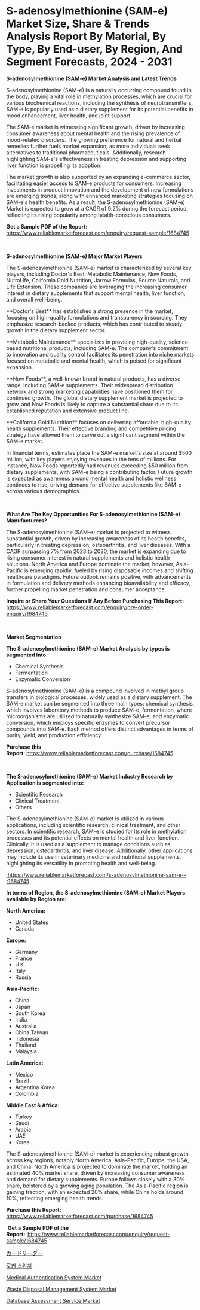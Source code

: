 <p><h1>S-adenosylmethionine (SAM-e) Market Size, Share & Trends Analysis Report By Material, By Type, By End-user, By Region, And Segment Forecasts, 2024 - 2031</h1></p><p><strong>S-adenosylmethionine (SAM-e) Market Analysis and Latest Trends</strong></p>
<p><p>S-adenosylmethionine (SAM-e) is a naturally occurring compound found in the body, playing a vital role in methylation processes, which are crucial for various biochemical reactions, including the synthesis of neurotransmitters. SAM-e is popularly used as a dietary supplement for its potential benefits in mood enhancement, liver health, and joint support.</p><p>The SAM-e market is witnessing significant growth, driven by increasing consumer awareness about mental health and the rising prevalence of mood-related disorders. The growing preference for natural and herbal remedies further fuels market expansion, as more individuals seek alternatives to traditional pharmaceuticals. Additionally, research highlighting SAM-e's effectiveness in treating depression and supporting liver function is propelling its adoption.</p><p>The market growth is also supported by an expanding e-commerce sector, facilitating easier access to SAM-e products for consumers. Increasing investments in product innovation and the development of new formulations are emerging trends, along with enhanced marketing strategies focusing on SAM-e's health benefits. As a result, the S-adenosylmethionine (SAM-e) Market is expected to grow at a CAGR of 9.2% during the forecast period, reflecting its rising popularity among health-conscious consumers.</p></p>
<p><strong>Get a Sample PDF of the Report:&nbsp;</strong> <a href="https://www.reliablemarketforecast.com/enquiry/request-sample/1684745?utm_campaign=1125&utm_medium=2&utm_source=Github&utm_content=ia&utm_term=16102024&utm_id=s-adenosylmethionine-sam-e">https://www.reliablemarketforecast.com/enquiry/request-sample/1684745</a></p>
<p>&nbsp;</p>
<p><strong>S-adenosylmethionine (SAM-e) Major Market Players</strong></p>
<p><p>The S-adenosylmethionine (SAM-e) market is characterized by several key players, including Doctor's Best, Metabolic Maintenance, Now Foods, NutraLife, California Gold Nutrition, Jarrow Formulas, Source Naturals, and Life Extension. These companies are leveraging the increasing consumer interest in dietary supplements that support mental health, liver function, and overall well-being.</p><p>**Doctor's Best** has established a strong presence in the market, focusing on high-quality formulations and transparency in sourcing. They emphasize research-backed products, which has contributed to steady growth in the dietary supplement sector. </p><p>**Metabolic Maintenance** specializes in providing high-quality, science-based nutritional products, including SAM-e. The company's commitment to innovation and quality control facilitates its penetration into niche markets focused on metabolic and mental health, which is poised for significant expansion.</p><p>**Now Foods**, a well-known brand in natural products, has a diverse range, including SAM-e supplements. Their widespread distribution network and strong marketing capabilities have positioned them for continued growth. The global dietary supplement market is projected to grow, and Now Foods is likely to capture a substantial share due to its established reputation and extensive product line.</p><p>**California Gold Nutrition** focuses on delivering affordable, high-quality health supplements. Their effective branding and competitive pricing strategy have allowed them to carve out a significant segment within the SAM-e market.</p><p>In financial terms, estimates place the SAM-e market's size at around $500 million, with key players enjoying revenues in the tens of millions. For instance, Now Foods reportedly had revenues exceeding $50 million from dietary supplements, with SAM-e being a contributing factor. Future growth is expected as awareness around mental health and holistic wellness continues to rise, driving demand for effective supplements like SAM-e across various demographics.</p></p>
<p>&nbsp;</p>
<p><strong>What Are The Key Opportunities For S-adenosylmethionine (SAM-e) Manufacturers?</strong></p>
<p><p>The S-adenosylmethionine (SAM-e) market is projected to witness substantial growth, driven by increasing awareness of its health benefits, particularly in treating depression, osteoarthritis, and liver diseases. With a CAGR surpassing 7% from 2023 to 2030, the market is expanding due to rising consumer interest in natural supplements and holistic health solutions. North America and Europe dominate the market; however, Asia-Pacific is emerging rapidly, fueled by rising disposable incomes and shifting healthcare paradigms. Future outlook remains positive, with advancements in formulation and delivery methods enhancing bioavailability and efficacy, further propelling market penetration and consumer acceptance.</p></p>
<p><strong>Inquire or Share Your Questions If Any Before Purchasing This Report:</strong> <a href="https://www.reliablemarketforecast.com/enquiry/pre-order-enquiry/1684745?utm_campaign=1125&utm_medium=2&utm_source=Github&utm_content=ia&utm_term=16102024&utm_id=s-adenosylmethionine-sam-e">https://www.reliablemarketforecast.com/enquiry/pre-order-enquiry/1684745</a></p>
<p>&nbsp;</p>
<p><strong>Market Segmentation</strong></p>
<p><strong>The S-adenosylmethionine (SAM-e) Market Analysis by types is segmented into:</strong></p>
<p><ul><li>Chemical Synthesis</li><li>Fermentation</li><li>Enzymatic Conversion</li></ul></p>
<p><p>S-adenosylmethionine (SAM-e) is a compound involved in methyl group transfers in biological processes, widely used as a dietary supplement. The SAM-e market can be segmented into three main types: chemical synthesis, which involves laboratory methods to produce SAM-e; fermentation, where microorganisms are utilized to naturally synthesize SAM-e; and enzymatic conversion, which employs specific enzymes to convert precursor compounds into SAM-e. Each method offers distinct advantages in terms of purity, yield, and production efficiency.</p></p>
<p><strong>Purchase this Report:&nbsp;</strong><a href="https://www.reliablemarketforecast.com/purchase/1684745?utm_campaign=1125&utm_medium=2&utm_source=Github&utm_content=ia&utm_term=16102024&utm_id=s-adenosylmethionine-sam-e">https://www.reliablemarketforecast.com/purchase/1684745</a></p>
<p>&nbsp;</p>
<p><strong>The S-adenosylmethionine (SAM-e) Market Industry Research by Application is segmented into:</strong></p>
<p><ul><li>Scientific Research</li><li>Clinical Treatment</li><li>Others</li></ul></p>
<p><p>The S-adenosylmethionine (SAM-e) market is utilized in various applications, including scientific research, clinical treatment, and other sectors. In scientific research, SAM-e is studied for its role in methylation processes and its potential effects on mental health and liver function. Clinically, it is used as a supplement to manage conditions such as depression, osteoarthritis, and liver disease. Additionally, other applications may include its use in veterinary medicine and nutritional supplements, highlighting its versatility in promoting health and well-being.</p></p>
<p><a href="https://www.reliablemarketforecast.com/s-adenosylmethionine-sam-e--r1684745?utm_campaign=1125&utm_medium=2&utm_source=Github&utm_content=ia&utm_term=16102024&utm_id=s-adenosylmethionine-sam-e">&nbsp;https://www.reliablemarketforecast.com/s-adenosylmethionine-sam-e--r1684745</a></p>
<p><strong>In terms of Region, the S-adenosylmethionine (SAM-e) Market Players available by Region are:</strong></p>
<p>
    <p> <strong> North America: </strong>
        <ul>
            <li>United States</li>
            <li>Canada</li>
        </ul>
        </p> 
    <p> <strong> Europe: </strong>
        <ul>
            <li>Germany</li>
            <li>France</li>
            <li>U.K.</li>
            <li>Italy</li>
            <li>Russia</li>
        </ul>
        </p> 
    <p> <strong> Asia-Pacific: </strong>
        <ul>
            <li>China</li>
            <li>Japan</li>
            <li>South Korea</li>
            <li>India</li>
            <li>Australia</li>
            <li>China Taiwan</li>
            <li>Indonesia</li>
            <li>Thailand</li>
            <li>Malaysia</li>
        </ul>
        </p> 
    <p> <strong> Latin America: </strong>
        <ul>
            <li>Mexico</li>
            <li>Brazil</li>
            <li>Argentina Korea</li>
            <li>Colombia</li>
        </ul>
        </p> 
    <p> <strong> Middle East & Africa: </strong>
        <ul>
            <li>Turkey</li>
            <li>Saudi</li>
            <li>Arabia</li>
            <li>UAE</li>
            <li>Korea</li>
        </ul>
    </p>
    </p>
<p><p>The S-adenosylmethionine (SAM-e) market is experiencing robust growth across key regions, notably North America, Asia-Pacific, Europe, the USA, and China. North America is projected to dominate the market, holding an estimated 40% market share, driven by increasing consumer awareness and demand for dietary supplements. Europe follows closely with a 30% share, bolstered by a growing aging population. The Asia-Pacific region is gaining traction, with an expected 20% share, while China holds around 10%, reflecting emerging health trends.</p></p>
<p><strong>Purchase this Report: </strong><a href="https://www.reliablemarketforecast.com/purchase/1684745?utm_campaign=1125&utm_medium=2&utm_source=Github&utm_content=ia&utm_term=16102024&utm_id=s-adenosylmethionine-sam-e">https://www.reliablemarketforecast.com/purchase/1684745</a></p>
<p>&nbsp;<strong>Get a Sample PDF of the Report:&nbsp;&nbsp;</strong><a href="https://www.reliablemarketforecast.com/enquiry/request-sample/1684745?utm_campaign=1125&utm_medium=2&utm_source=Github&utm_content=ia&utm_term=16102024&utm_id=s-adenosylmethionine-sam-e">https://www.reliablemarketforecast.com/enquiry/request-sample/1684745</a></p>
<p><strong></strong></p>
<p><p><a href="https://github.com/mohamedbakry57/Market-Research-Report-List-6/blob/main/356225618239.md?utm_campaign=1125&utm_medium=2&utm_source=Github&utm_content=ia&utm_term=16102024&utm_id=s-adenosylmethionine-sam-e">カードリーダー</a></p><p><a href="https://github.com/laholand/Market-Research-Report-List-6/blob/main/453879118478.md?utm_campaign=1125&utm_medium=2&utm_source=Github&utm_content=ia&utm_term=16102024&utm_id=s-adenosylmethionine-sam-e">로커 스위치</a></p><p><a href="https://www.linkedin.com/pulse/future-medical-authentication-system-market-global-forecast-2h7hf?utm_campaign=1125&utm_medium=2&utm_source=Github&utm_content=ia&utm_term=16102024&utm_id=s-adenosylmethionine-sam-e">Medical Authentication System Market</a></p><p><a href="https://www.linkedin.com/pulse/waste-disposal-management-system-market-research-report-exploring-01l3f?utm_campaign=1125&utm_medium=2&utm_source=Github&utm_content=ia&utm_term=16102024&utm_id=s-adenosylmethionine-sam-e">Waste Disposal Management System Market</a></p><p><a href="https://github.com/ritchieduld0/Market-Research-Report-List-1/blob/main/database-assessment-service-market.md?utm_campaign=1125&utm_medium=2&utm_source=Github&utm_content=ia&utm_term=16102024&utm_id=s-adenosylmethionine-sam-e">Database Assessment Service Market</a></p></p>